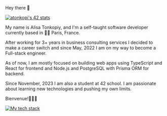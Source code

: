 Hey there 👋

[![atonkopi's 42 stats](https://badge.mediaplus.ma/greenbinary/atonkopi?1337Badge=off&UM6P=off)](https://github.com/oakoudad/badge42)

My name is Alisa Tonkopiy, and I'm a self-taught software developer currently based in 🗼🥐 Paris, France.

After working for 3+ years in business consulting services I decided to make a career switch and since May, 2022 I am on my way to become a Full-stack engineer.

As of now, I am mostly focused on building web apps using TypeScript and React for frontend and Node.js and PostgreSQL with Prisma ORM for backend.

Since November, 2023 I am also a student at 42 school. I am passionate about learning new technologies and pushing my own limits.

Bienvenue!👩🏻‍💻

[![My tech stack](https://skillicons.dev/icons?i=js,ts,react,nodejs,express,nextjs,materialui)](https://skillicons.dev)
